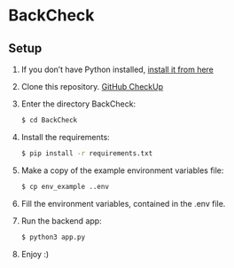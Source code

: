 # BackCheck

## Setup

1. If you don’t have Python installed, [install it from here](https://www.python.org/downloads/)

2. Clone this repository. [GitHub CheckUp](https://github.com/Balyeet1/CheckUP)

3. Enter the directory BackCheck:

   ```bash
   $ cd BackCheck
   ```

4. Install the requirements:

   ```bash
   $ pip install -r requirements.txt
   ```

5. Make a copy of the example environment variables file:

   ```bash
   $ cp env_example ..env
   ```

6. Fill the environment variables, contained in the .env file.

7. Run the backend app:

   ```bash
   $ python3 app.py
   ```
   
8. Enjoy :)
